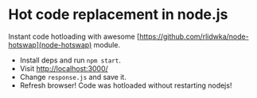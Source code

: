 # Hot code replacement in node.js
Instant code hotloading with awesome [https://github.com/rlidwka/node-hotswap](node-hotswap) module.

* Install deps and run `npm start`.
* Visit [http://localhost:3000/](http://localhost:3000)
* Change `response.js` and save it.
* Refresh browser! Code was hotloaded without restarting nodejs!
